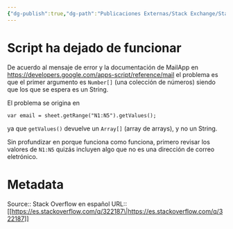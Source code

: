 ```yaml
---
{"dg-publish":true,"dg-path":"Publicaciones Externas/Stack Exchange/Stack Overflow en español/es.stackoverflow.com-322187.md","permalink":"/publicaciones-externas/stack-exchange/stack-overflow-en-espanol/es-stackoverflow-com-322187/","title":"Script ha dejado de funcionar","hide":true,"noteIcon":"default","created":"2024-04-03T12:49:10.593-06:00","updated":"2024-04-05T16:43:56.490-06:00"}
---
```


# Script ha dejado de funcionar

De acuerdo al mensaje de error y la documentación de MailApp en https://developers.google.com/apps-script/reference/mail el problema es que el primer argumento es `Number[]` (una colección de números) siendo que los que se espera es un String.


El problema se origina en

    var email = sheet.getRange("N1:N5").getValues(); 

ya que `getValues()` devuelve un `Array[]` (array de arrays), y no un String.

Sin profundizar en porque funciona como funciona, primero revisar los valores de `N1:N5` quizás incluyen algo que no es una dirección de correo eletrónico.

# Metadata
Source:: Stack Overflow en español
URL:: [[https://es.stackoverflow.com/q/322187\|https://es.stackoverflow.com/q/322187]]

